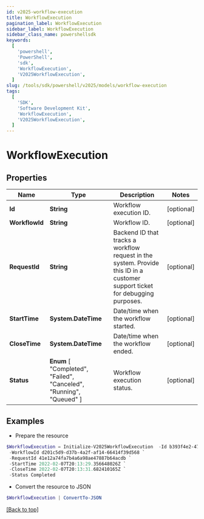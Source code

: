 ```yaml
---
id: v2025-workflow-execution
title: WorkflowExecution
pagination_label: WorkflowExecution
sidebar_label: WorkflowExecution
sidebar_class_name: powershellsdk
keywords:
  [
    'powershell',
    'PowerShell',
    'sdk',
    'WorkflowExecution',
    'V2025WorkflowExecution',
  ]
slug: /tools/sdk/powershell/v2025/models/workflow-execution
tags:
  [
    'SDK',
    'Software Development Kit',
    'WorkflowExecution',
    'V2025WorkflowExecution',
  ]
---
```


# WorkflowExecution

## Properties

| Name | Type | Description | Notes |
| --- | --- | --- | --- |
| **Id** | **String** | Workflow execution ID. | [optional] |
| **WorkflowId** | **String** | Workflow ID. | [optional] |
| **RequestId** | **String** | Backend ID that tracks a workflow request in the system. Provide this ID in a customer support ticket for debugging purposes. | [optional] |
| **StartTime** | **System.DateTime** | Date/time when the workflow started. | [optional] |
| **CloseTime** | **System.DateTime** | Date/time when the workflow ended. | [optional] |
| **Status** | **Enum** [ "Completed", "Failed", "Canceled", "Running", "Queued" ] | Workflow execution status. | [optional] |

## Examples

- Prepare the resource

```powershell
$WorkflowExecution = Initialize-V2025WorkflowExecution  -Id b393f4e2-4785-4d7f-ab27-3a6b8ded4c81 `
 -WorkflowId d201c5d9-d37b-4a2f-af14-66414f39d568 `
 -RequestId 41e12a74fa7b4a6a98ae47887b64acdb `
 -StartTime 2022-02-07T20:13:29.356648026Z `
 -CloseTime 2022-02-07T20:13:31.682410165Z `
 -Status Completed
```

- Convert the resource to JSON

```powershell
$WorkflowExecution | ConvertTo-JSON
```

[[Back to top]](#)
